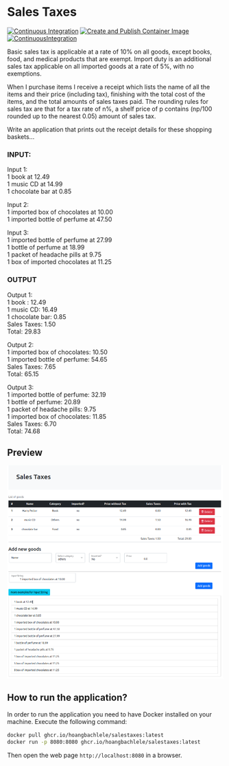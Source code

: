 # Sales Taxes

[![Continuous Integration](https://github.com/HoangBachLeLe/SalesTaxes/actions/workflows/continuous-integration.yaml/badge.svg)](https://github.com/HoangBachLeLe/SalesTaxes/actions/workflows/continuous-integration.yaml)
[![Create and Publish Container Image](https://github.com/HoangBachLeLe/SalesTaxes/actions/workflows/build-container-image.yaml/badge.svg)](https://github.com/HoangBachLeLe/SalesTaxes/actions/workflows/build-container-image.yaml)
[![ContinuousIntegration](https://github.com/HoangBachLeLe/SalesTaxes/actions/workflows/trivy-image-scan.yaml/badge.svg)](https://github.com/HoangBachLeLe/SalesTaxes/actions/workflows/trivy-image-scan.yaml)

Basic sales tax is applicable at a rate of 10% on all goods, except books, food, and medical 
products that are exempt. Import duty is an additional sales tax applicable on all imported goods 
at a rate of 5%, with no exemptions.

When I purchase items I receive a receipt which lists the name of all the items and their price 
(including tax), finishing with the total cost of the items, and the total amounts of sales taxes 
paid. The rounding rules for sales tax are that for a tax rate of n%, a shelf price of p contains 
(np/100 rounded up to the nearest 0.05) amount of sales tax.

Write an application that prints out the receipt details for these shopping baskets...

### INPUT:

Input 1:</br>
1 book at 12.49</br>
1 music CD at 14.99</br>
1 chocolate bar at 0.85</br>

Input 2:</br>
1 imported box of chocolates at 10.00</br>
1 imported bottle of perfume at 47.50</br>

Input 3:</br>
1 imported bottle of perfume at 27.99</br>
1 bottle of perfume at 18.99</br>
1 packet of headache pills at 9.75</br>
1 box of imported chocolates at 11.25</br>

### OUTPUT

Output 1:</br>
1 book : 12.49</br>
1 music CD: 16.49</br>
1 chocolate bar: 0.85</br>
Sales Taxes: 1.50</br>
Total: 29.83</br>

Output 2:</br>
1 imported box of chocolates: 10.50</br>
1 imported bottle of perfume: 54.65</br>
Sales Taxes: 7.65</br>
Total: 65.15</br>

Output 3:</br>
1 imported bottle of perfume: 32.19</br>
1 bottle of perfume: 20.89</br>
1 packet of headache pills: 9.75</br>
1 imported box of chocolates: 11.85</br>
Sales Taxes: 6.70</br>
Total: 74.68</br>

## Preview
![Preview](./preview.png)

## How to run the application?
In order to run the application you need to have Docker installed on your machine. Execute the following command:

```sh
docker pull ghcr.io/hoangbachlele/salestaxes:latest
docker run -p 8080:8080 ghcr.io/hoangbachlele/salestaxes:latest
```

Then open the web page `http://localhost:8080` in a browser.
